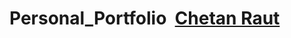 # Personal_Portfolio &nbsp;<a href="https://github.com/Chetan-Raut/Chetan_Portfolio/">Chetan Raut</a>
